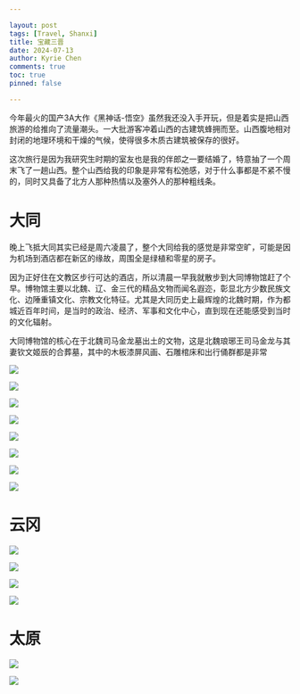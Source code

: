 ```yaml
---

layout: post
tags: [Travel, Shanxi]
title: 宝藏三晋
date: 2024-07-13
author: Kyrie Chen
comments: true
toc: true
pinned: false

---
```


今年最火的国产3A大作《黑神话-悟空》虽然我还没入手开玩，但是着实是把山西旅游的给推向了流量潮头。一大批游客冲着山西的古建筑蜂拥而至。山西腹地相对封闭的地理环境和干燥的气候，使得很多木质古建筑被保存的很好。

这次旅行是因为我研究生时期的室友也是我的伴郎之一要结婚了，特意抽了一个周末飞了一趟山西。整个山西给我的印象是非常有松弛感，对于什么事都是不紧不慢的，同时又具备了北方人那种热情以及塞外人的那种粗线条。

# 大同

晚上飞抵大同其实已经是周六凌晨了，整个大同给我的感觉是非常空旷，可能是因为机场到酒店都在新区的缘故，周围全是绿植和零星的房子。

因为正好住在文教区步行可达的酒店，所以清晨一早我就散步到大同博物馆赶了个早。博物馆主要以北魏、辽、金三代的精品文物而闻名遐迩，彰显北方少数民族文化、边陲重镇文化、宗教文化特征。尤其是大同历史上最辉煌的北魏时期，作为都城近百年时间，是当时的政治、经济、军事和文化中心，直到现在还能感受到当时的文化辐射。

大同博物馆的核心在于北魏司马金龙墓出土的文物，这是北魏琅琊王司马金龙与其妻钦文姬辰的合葬墓，其中的木板漆屏风画、石雕棺床和出行俑群都是非常

![](https://raw.githubusercontent.com/kakack/kakack.github.io/master/_images/sx-240713-1.jpg)

![](https://raw.githubusercontent.com/kakack/kakack.github.io/master/_images/sx-240713-2.jpg)

![](https://raw.githubusercontent.com/kakack/kakack.github.io/master/_images/sx-240713-3.jpg)

![](https://raw.githubusercontent.com/kakack/kakack.github.io/master/_images/sx-240713-4.jpg)

![](https://raw.githubusercontent.com/kakack/kakack.github.io/master/_images/sx-240713-5.jpg)

![](https://raw.githubusercontent.com/kakack/kakack.github.io/master/_images/sx-240713-6.jpg)

![](https://raw.githubusercontent.com/kakack/kakack.github.io/master/_images/sx-240713-7.jpg)

![](https://raw.githubusercontent.com/kakack/kakack.github.io/master/_images/sx-240713-8.jpg)


# 云冈

![](https://raw.githubusercontent.com/kakack/kakack.github.io/master/_images/sx-240713-9.jpg)

![](https://raw.githubusercontent.com/kakack/kakack.github.io/master/_images/sx-240713-10.jpg)

![](https://raw.githubusercontent.com/kakack/kakack.github.io/master/_images/sx-240713-11.jpg)

![](https://raw.githubusercontent.com/kakack/kakack.github.io/master/_images/sx-240713-12.jpg)

# 太原

![](https://raw.githubusercontent.com/kakack/kakack.github.io/master/_images/sx-240713-13.jpg)

![](https://raw.githubusercontent.com/kakack/kakack.github.io/master/_images/sx-240713-14.jpg)